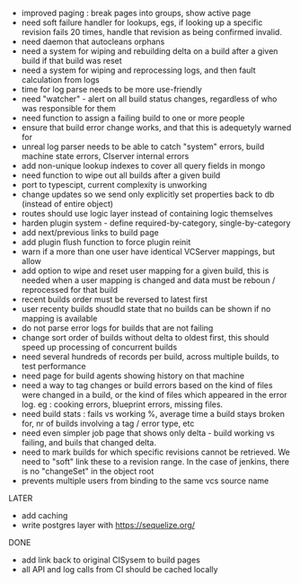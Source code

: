 - improved paging : break pages into groups, show active page
- need soft failure handler for lookups, egs, if looking up a specific revision fails 20 times, handle that revision as being confirmed invalid.
- need daemon that autocleans orphans
- need a system for wiping and rebuilding delta on a build after a given build if that build was reset
- need a system for wiping and reprocessing logs, and then fault calculation from logs
- time for log parse needs to be more use-friendly
- need "watcher" - alert on all build status changes, regardless of who was responsible for them
- need function to assign a failing build to one or more people
- ensure that build error change works, and that this is adequetyly warned for
- unreal log parser needs to be able to catch "system" errors, build machine state errors, CIserver internal errors
- add non-unique lookup indexes to cover all query fields in mongo
- need function to wipe out all builds after a given build
- port to typescipt, current complexity is unworking
- change updates so we send only explicitly set properties back to db (instead of entire object)
- routes should use logic layer instead of containing logic themselves
- harden plugin system - define required-by-category, single-by-category
- add next/previous links to build page
- add plugin flush function to force plugin reinit
- warn if a more than one user have identical VCServer mappings, but allow
- add option to wipe and reset user mapping for a given build, this is needed when a user mapping is changed and data must be reboun / reprocessed for that build
- recent builds order must be reversed to latest first
- user recenty builds shoudld state that no builds can be shown if no mapping is available
- do not parse error logs for builds that are not failing
- change sort order of builds without delta to oldest first, this should speed up processing of concurrent builds
- need several hundreds of records per build, across multiple builds, to test performance
- need page for build agents showing history on that machine
- need a way to tag changes or build errors based on the kind of files were changed in a build, or the kind of files which appeared in the error log. eg : cooking errors, blueprint errors, missing files.
- need build stats : fails vs working %, average time a build stays broken for, nr of builds involving a tag / error type, etc
- need even simpler job page that shows only delta - build working vs failing, and buils that changed delta.
- need to mark builds for which specific revisions cannot be retrieved. We need to "soft" link these to a revision range. In the case of jenkins, there is no "changeSet" in the object root
- prevents multiple users from binding to the same vcs source name 

LATER
- add caching
- write postgres layer with https://sequelize.org/

DONE
- add link back to original CISysem to build pages
- all API and log calls from CI should be cached locally